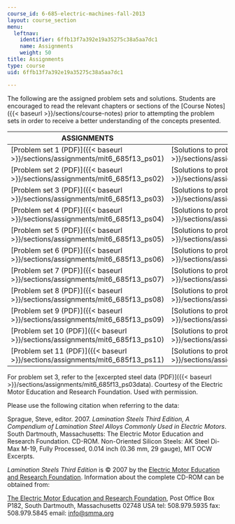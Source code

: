 ```yaml
---
course_id: 6-685-electric-machines-fall-2013
layout: course_section
menu:
  leftnav:
    identifier: 6ffb13f7a392e19a35275c38a5aa7dc1
    name: Assignments
    weight: 50
title: Assignments
type: course
uid: 6ffb13f7a392e19a35275c38a5aa7dc1

---
```


The following are the assigned problem sets and solutions. Students are encouraged to read the relevant chapters or sections of the [Course Notes]({{< baseurl >}}/sections/course-notes) prior to attempting the problem sets in order to receive a better understanding of the concepts presented.

| ASSIGNMENTS | SOLUTIONS |
| --- | --- |
| [Problem set 1 (PDF)]({{< baseurl >}}/sections/assignments/mit6_685f13_ps01) | [Solutions to problem set 1 (PDF)]({{< baseurl >}}/sections/assignments/mit6_685f13_ps01ans) |
| [Problem set 2 (PDF)]({{< baseurl >}}/sections/assignments/mit6_685f13_ps02) | [Solutions to problem set 2 (PDF)]({{< baseurl >}}/sections/assignments/mit6_685f13_ps02ans) |
| [Problem set 3 (PDF)]({{< baseurl >}}/sections/assignments/mit6_685f13_ps03) | [Solutions to problem set 3 (PDF)]({{< baseurl >}}/sections/assignments/mit6_685f13_ps03ans) |
| [Problem set 4 (PDF)]({{< baseurl >}}/sections/assignments/mit6_685f13_ps04) | [Solutions to problem set 4 (PDF)]({{< baseurl >}}/sections/assignments/mit6_685f13_ps04ans) |
| [Problem set 5 (PDF)]({{< baseurl >}}/sections/assignments/mit6_685f13_ps05) | [Solutions to problem set 5 (PDF)]({{< baseurl >}}/sections/assignments/mit6_685f13_ps05ans) |
| [Problem set 6 (PDF)]({{< baseurl >}}/sections/assignments/mit6_685f13_ps06) | [Solutions to problem set 6 (PDF)]({{< baseurl >}}/sections/assignments/mit6_685f13_ps06ans) |
| [Problem set 7 (PDF)]({{< baseurl >}}/sections/assignments/mit6_685f13_ps07) | [Solutions to problem set 7 (PDF)]({{< baseurl >}}/sections/assignments/mit6_685f13_ps07ans) |
| [Problem set 8 (PDF)]({{< baseurl >}}/sections/assignments/mit6_685f13_ps08) | [Solutions to problem set 8 (PDF)]({{< baseurl >}}/sections/assignments/mit6_685f13_ps08ans) |
| [Problem set 9 (PDF)]({{< baseurl >}}/sections/assignments/mit6_685f13_ps09) | [Solutions to problem set 9 (PDF)]({{< baseurl >}}/sections/assignments/mit6_685f13_ps09ans) |
| [Problem set 10 (PDF)]({{< baseurl >}}/sections/assignments/mit6_685f13_ps10) | [Solutions to problem set 10 (PDF)]({{< baseurl >}}/sections/assignments/mit6_685f13_ps10ans) |
| [Problem set 11 (PDF)]({{< baseurl >}}/sections/assignments/mit6_685f13_ps11) | [Solutions to problem set 11 (PDF)]({{< baseurl >}}/sections/assignments/mit6_685f13_ps11ans) 

For problem set 3, refer to the [excerpted steel data (PDF)]({{< baseurl >}}/sections/assignments/mit6_685f13_ps03data). Courtesy of the Electric Motor Education and Research Foundation. Used with permission.

Please use the following citation when referring to the data:

Sprague, Steve, editor. 2007. _Lamination Steels Third Edition, A Compendium of Lamination Steel Alloys Commonly Used in Electric Motors_. South Dartmouth, Massachusetts: The Electric Motor Education and Research Foundation. CD-ROM. Non-Oriented Silicon Steels: AK Steel Di-Max M-19, Fully Processed, 0.014 inch (0.36 mm, 29 gauge), MIT OCW Excerpts.

_Lamination Steels Third Edition_ is © 2007 by the [Electric Motor Education and Research Foundation](http://www.smma.org/emerf-overview.htm). Information about the complete CD-ROM can be obtained from:

[The Electric Motor Education and Research Foundation](http://www.smma.org/), Post Office Box P182, South Dartmouth, Massachusetts 02748 USA tel: 508.979.5935 fax: 508.979.5845 email: info@smma.org
